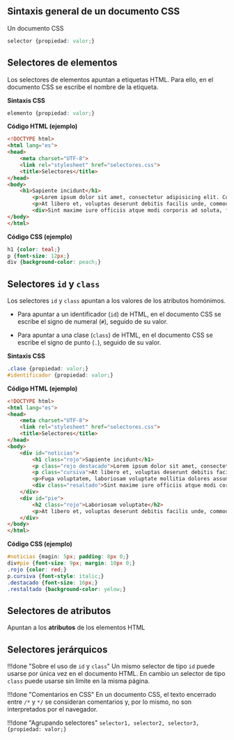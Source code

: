 ## Sintaxis general de un documento CSS
Un documento CSS 

```css
selector {propiedad: valor;}
```
## Selectores de elementos
Los selectores de elementos apuntan a etiquetas HTML. Para ello, en el documento CSS se escribe el nombre de la etiqueta. 

**Sintaxis CSS**

```css
elemento {propiedad: valor;}
```


**Código HTML (ejemplo)**

```html linenums="1"
<!DOCTYPE html>
<html lang="es">
<head>
	<meta charset="UTF-8">
	<link rel="stylesheet" href="selectores.css">
	<title>Selectores</title>
</head>
<body>
	<h1>Sapiente incidunt</h1>
		<p>Lorem ipsum dolor sit amet, consectetur adipisicing elit. Consequuntur dolores ducimus ratione voluptatibus.</p>
		<p>At libero et, voluptas deserunt debitis facilis unde, commodi adipisci illum amet esse repellat soluta quidem voluptates. Fuga voluptatem, laboriosam voluptate mollitia dolores assumenda blanditiis excepturi, sint, quisquam fugiat id tenetur.</p>
		<div>Sint maxime iure officiis atque modi corporis ad soluta, fugit, ex, a repellat incidunt quis itaque.</div>
</body>
</html>
```

**Código CSS (ejemplo)**

```css linenums="1"
h1 {color: teal;}
p {font-size: 12px;}
div {background-color: peach;}
```

## Selectores `id` y `class`
Los selectores `id` y `class` apuntan a los valores de los atributos homónimos. 

* Para apuntar a un identificador (`id`) de HTML, en el documento CSS se escribe el signo de numeral (`#`), seguido de su valor.

* Para apuntar a una clase (`class`) de HTML, en el documento CSS se escribe el signo de punto (`.`), seguido de su valor. 

**Sintaxis CSS**

```css
.clase {propiedad: valor;}
#identificador {propiedad: valor;}
```

**Código HTML (ejemplo)**

```html linenums="1"
<!DOCTYPE html>
<html lang="es">
<head>
	<meta charset="UTF-8">
	<link rel="stylesheet" href="selectores.css">
	<title>Selectores</title>
</head>
<body>
	<div id="noticias">
		<h1 class="rojo">Sapiente incidunt</h1>
		<p class="rojo destacado">Lorem ipsum dolor sit amet, consectetur adipisicing elit. Consequuntur dolores ducimus ratione voluptatibus.</p>
		<p class="cursiva">At libero et, voluptas deserunt debitis facilis unde, commodi adipisci illum amet esse repellat soluta quidem voluptates.</p>
		<p>Fuga voluptatem, laboriosam voluptate mollitia dolores assumenda blanditiis excepturi, sint, quisquam fugiat id tenetur.</p>
		<div class="resaltado">Sint maxime iure officiis atque modi corporis ad soluta, fugit, ex, a repellat incidunt quis itaque.</div>
	</div>
	<div id="pie">
		<h2 class="rojo">Laboriosam voluptate</h2>
		<p>At libero et, voluptas deserunt debitis facilis unde, commodi adipisci illum amet esse repellat soluta quidem voluptates. Fuga voluptatem, laboriosam voluptate mollitia dolores assumenda blanditiis excepturi, sint, quisquam fugiat id tenetur.</p>
	</div>
</body>
</html>
```
**Código CSS (ejemplo)**

```css linenums="1"
#noticias {magin: 5px; padding: 8px 0;}
div#pie {font-size: 9px; margin: 10px 0;}
.rojo {color: red;}
p.cursiva {font-style: italic;}
.destacado {font-size: 16px;}
.restaltado {background-color: yelow;}
```

## Selectores de atributos
Apuntan a los **atributos** de los elementos HTML
## Selectores jerárquicos


!!!done "Sobre el uso de `id` y `class`"
		Un mismo selector de tipo `id` puede usarse por única vez en el documento HTML. En cambio un selector de tipo `class` puede usarse sin límite en la misma página. 

!!!done "Comentarios en CSS"
		En un documento CSS, el texto encerrado entre `/*` y `*/` se consideran comentarios y, por lo mismo, no son interpretados por el navegador. 

!!!done "Agrupando selectores"
		`selector1, selector2, selector3, {propiedad: valor;}`
